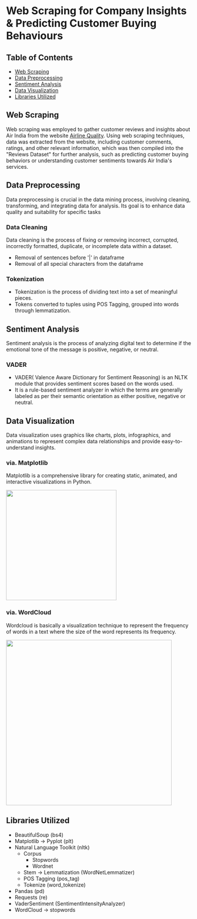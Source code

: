 # **Web Scraping for Company Insights & Predicting Customer Buying Behaviours**


## Table of Contents
* [Web Scraping](#web-scraping)
* [Data Preprocessing](#data-preprocessing)
* [Sentiment Analysis](#sentiment-analysis)
* [Data Visualization](#data-visualization)
* [Libraries Utilized](#libraries-utilized)


## **Web Scraping**
Web scraping was employed to gather customer reviews and insights about Air India from the website [Airline Quality](https://www.airlinequality.com/airline-reviews/air-india/). Using web scraping techniques, data was extracted from the website, including customer comments, ratings, and other relevant information, which was then compiled into the "Reviews Dataset" for further analysis, such as predicting customer buying behaviors or understanding customer sentiments towards Air India's services.


## **Data Preprocessing**
Data preprocessing is crucial in the data mining process, involving cleaning, transforming, and integrating data for analysis. 
Its goal is to enhance data quality and suitability for specific tasks

### **Data Cleaning**
Data cleaning is the process of fixing or removing incorrect, corrupted, incorrectly formatted, duplicate, or incomplete data within a dataset.
- Removal of sentences before '|' in dataframe
- Removal of all special characters from the dataframe

### **Tokenization**
- Tokenization is the process of dividing text into a set of meaningful pieces.
- Tokens converted to tuples using POS Tagging, grouped into words through lemmatization.


## **Sentiment Analysis**
Sentiment analysis is the process of analyzing digital text to determine if the emotional tone of the message is positive, negative, or neutral.

### **VADER**
- VADER( Valence Aware Dictionary for Sentiment Reasoning) is an NLTK module that provides sentiment scores based on the words used.
- It is a rule-based sentiment analyzer in which the terms are generally labeled as per their semantic orientation as either positive, negative or neutral.


## **Data Visualization**
Data visualization uses graphics like charts, plots, infographics, and animations to represent complex data relationships and provide easy-to-understand insights.

### **via. Matplotlib**
Matplotlib is a comprehensive library for creating static, animated, and interactive visualizations in Python.

<img src="https://github.com/nilayhangarge/IBM-CSRBOX-Internship-Project/assets/88373687/03e1d670-39bb-4c64-aedd-ccdeb2c39755" width="300">

### **via. WordCloud**
Wordcloud is basically a visualization technique to represent the frequency of words in a text where the size of the word represents its frequency.

<img src="https://github.com/nilayhangarge/IBM-CSRBOX-Internship-Project/assets/88373687/d3770498-5ab5-4707-a44d-5482123565ec" width="450">


## **Libraries Utilized**
- BeautifulSoup (bs4)
- Matplotlib → Pyplot (plt)
- Natural Language Toolkit (nltk)
  - Corpus
    - Stopwords
    - Wordnet
  - Stem → Lemmatization (WordNetLemmatizer)
  - POS Tagging (pos_tag)
  - Tokenize (word_tokenize)
- Pandas (pd)
- Requests (re)
- VaderSentiment (SentimentIntensityAnalyzer)
- WordCloud → stopwords

